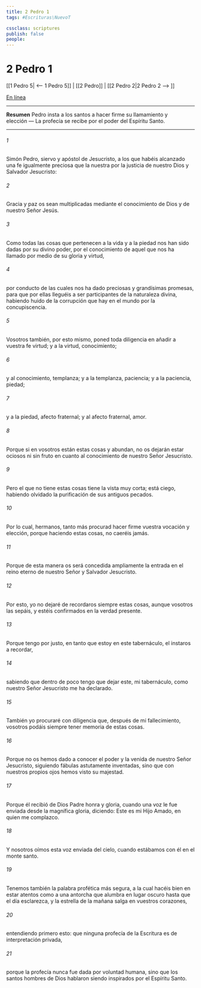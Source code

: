 ```yaml
---
title: 2 Pedro 1
tags: #Escrituras\NuevoT

cssclass: scriptures
publish: false
people:
---
```


# 2 Pedro 1
[[1 Pedro 5| <-- 1 Pedro 5]] | [[2 Pedro]] | [[2 Pedro 2|2 Pedro 2 --> ]]

[En línea](https://churchofjesuschrist.org/study/scriptures/nt/2-pet/1?lang=spa)

---
__Resumen__
Pedro insta a los santos a hacer firme su llamamiento y elección — La profecía se recibe por el poder del Espíritu Santo.

---
###### 1 
Simón Pedro, siervo y apóstol de Jesucristo, a los que habéis alcanzado una fe igualmente preciosa que la nuestra por la justicia de nuestro Dios y Salvador Jesucristo:

###### 2 
Gracia y paz os sean multiplicadas mediante el conocimiento de Dios y de nuestro Señor Jesús.

###### 3 
Como todas las cosas que pertenecen a la vida y a la piedad nos han sido dadas por su divino poder, por el conocimiento de aquel que nos ha llamado por medio de su gloria y virtud,

###### 4 
por conducto de las cuales nos ha dado preciosas y grandísimas promesas, para que por ellas lleguéis a ser participantes de la naturaleza divina, habiendo huido de la corrupción que hay en el mundo por la concupiscencia.

###### 5 
Vosotros también, por esto mismo, poned toda diligencia en añadir a vuestra fe virtud; y a la virtud, conocimiento;

###### 6 
y al conocimiento, templanza; y a la templanza, paciencia; y a la paciencia, piedad;

###### 7 
y a la piedad, afecto fraternal; y al afecto fraternal, amor.

###### 8 
Porque si en vosotros están estas cosas y abundan, no os dejarán estar ociosos ni sin fruto en cuanto al conocimiento de nuestro Señor Jesucristo.

###### 9 
Pero el que no tiene estas cosas tiene la vista muy corta; está ciego, habiendo olvidado la purificación de sus antiguos pecados.

###### 10 
Por lo cual, hermanos, tanto más procurad hacer firme vuestra vocación y elección, porque haciendo estas cosas, no caeréis jamás.

###### 11 
Porque de esta manera os será concedida ampliamente la entrada en el reino eterno de nuestro Señor y Salvador Jesucristo.

###### 12 
Por esto, yo no dejaré de recordaros siempre estas cosas, aunque vosotros las sepáis, y estéis confirmados en la verdad presente.

###### 13 
Porque tengo por justo, en tanto que estoy en este tabernáculo, el instaros a recordar,

###### 14 
sabiendo que dentro de poco tengo que dejar este, mi tabernáculo, como nuestro Señor Jesucristo me  ha declarado.

###### 15 
También yo procuraré con diligencia que, después de mi fallecimiento, vosotros podáis siempre tener memoria de estas cosas.

###### 16 
Porque no os hemos dado a conocer el poder y la venida de nuestro Señor Jesucristo, siguiendo fábulas astutamente inventadas, sino que con nuestros propios ojos hemos visto su majestad.

###### 17 
Porque él recibió de Dios Padre honra y gloria, cuando una voz le fue enviada desde la magnífica gloria, diciendo: Este es mi Hijo Amado, en quien me complazco.

###### 18 
Y nosotros oímos esta voz enviada del cielo, cuando estábamos con él en el monte santo.

###### 19 
Tenemos también la palabra profética más segura, a la cual hacéis bien en estar atentos como a una antorcha que alumbra en lugar oscuro hasta que el día esclarezca, y la estrella de la mañana salga en vuestros corazones,

###### 20 
entendiendo primero esto: que ninguna profecía de la Escritura es de interpretación privada,

###### 21 
porque la profecía nunca fue dada por voluntad humana, sino que los santos hombres de Dios hablaron siendo inspirados por el Espíritu Santo.

